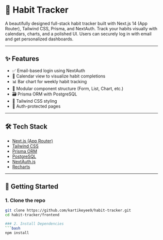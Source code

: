 # 🧠 Habit Tracker

A beautifully designed full-stack habit tracker built with Next.js 14 (App Router), Tailwind CSS, Prisma, and NextAuth. Track your habits visually with calendars, charts, and a polished UI. Users can securely log in with email and get personalized dashboards.

---

## ✨ Features

- ✅ Email-based login using NextAuth
- 📆 Calendar view to visualize habit completions
- 📊 Bar chart for weekly habit tracking
- 🧩 Modular component structure (Form, List, Chart, etc.)
- 🗃️ Prisma ORM with PostgreSQL
- 🎨 Tailwind CSS styling
- 🔐 Auth-protected pages

---

## 🛠️ Tech Stack

- [Next.js (App Router)](https://nextjs.org/)
- [Tailwind CSS](https://tailwindcss.com/)
- [Prisma ORM](https://www.prisma.io/)
- [PostgreSQL](https://www.postgresql.org/)
- [NextAuth.js](https://next-auth.js.org/)
- [Recharts](https://recharts.org/)

---

## 🚀 Getting Started

### 1. Clone the repo

```bash
git clone https://github.com/kartikeyee9/habit-tracker.git
cd habit-tracker/frontend

### 2. Install Dependencies 
```bash
npm install 

